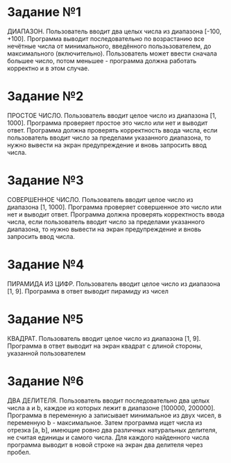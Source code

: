 # Задание №1
ДИАПАЗОН. Пользователь вводит два целых числа из диапазона [-100, +100]. Программа выводит последовательно по возрастанию все нечётные числа от минимального, введённого пользьзователем, до максимального (включительно).
Пользователь может ввести сначала большее число, потом меньшее - программа должна работать корректно и в этом случае.
# Задание №2
ПРОСТОЕ ЧИСЛО. Пользователь вводит целое число из диапазона [1, 1000]. Программа проверяет простое это число или нет и выводит ответ. Программа должна проверять корректность ввода числа, если пользователь вводит число за пределами указанного диапазона, то нужно вывести на экран предупреждение и вновь запросить ввод числа.
# Задание №3
СОВЕРШЕННОЕ ЧИСЛО. Пользователь вводит целое число из диапазона [1, 1000]. Программа проверяет совершенное это число или нет и выводит ответ. Программа должна проверять корректность ввода числа, если пользователь вводит число за пределами указанного диапазона, то нужно вывести на экран предупреждение и вновь запросить ввод числа.
# Задание №4
ПИРАМИДА ИЗ ЦИФР. Пользователь вводит целое число из диапазона [1, 9]. Программа в ответ выводит пирамиду из чисел
# Задание №5
КВАДРАТ. Пользователь вводит целое число из диапазона [1, 9]. Программа в ответ выводит на экран квадрат с длиной стороны, указанной пользователем
# Задание №6
ДВА ДЕЛИТЕЛЯ. Пользователь вводит последовательно два целых числа a и b, каждое из которых лежит в диапазоне [100000, 200000]. Программа в переменную a записывает минимальное из двух чисел, в переменную b - максимальное. Затем программа ищет числа из отрезка [a, b], имеющие ровно два различных натуральных делителя, не считая единицы и самого числа. Для каждого найденного числа программа выводит в новой строке на экран два делителя через пробел.
